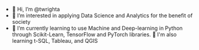 - 👋 Hi, I’m @twrighta
- 👀 I’m interested in applying Data Science and Analytics for the benefit of society
- 🌱 I’m currently learning to use Machine and Deep-learning in Python through Scikit-Learn, TensorFlow and PyTorch libraries.
  🌱 I'm also learning t-SQL, Tableau, and QGIS

<!---
twrighta/twrighta is a ✨ special ✨ repository because its `README.md` (this file) appears on your GitHub profile.
You can click the Preview link to take a look at your changes.
--->
